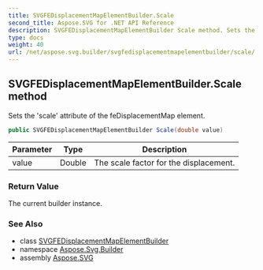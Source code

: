```yaml
---
title: SVGFEDisplacementMapElementBuilder.Scale
second_title: Aspose.SVG for .NET API Reference
description: SVGFEDisplacementMapElementBuilder Scale method. Sets the scale attribute of the feDisplacementMap element
type: docs
weight: 40
url: /net/aspose.svg.builder/svgfedisplacementmapelementbuilder/scale/
---
```

## SVGFEDisplacementMapElementBuilder.Scale method

Sets the 'scale' attribute of the feDisplacementMap element.

```csharp
public SVGFEDisplacementMapElementBuilder Scale(double value)
```

| Parameter | Type | Description |
| --- | --- | --- |
| value | Double | The scale factor for the displacement. |

### Return Value

The current builder instance.

### See Also

* class [SVGFEDisplacementMapElementBuilder](../)
* namespace [Aspose.Svg.Builder](../../../aspose.svg.builder/)
* assembly [Aspose.SVG](../../../)
